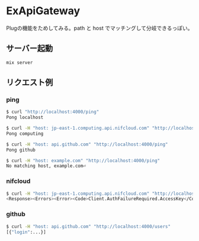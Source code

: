 # ExApiGateway

Plugの機能をためしてみる。path と host でマッチングして分岐できるっぽい。

## サーバー起動

```sh
mix server
```

## リクエスト例

### ping
```sh
$ curl "http://localhost:4000/ping"
Pong localhost

$ curl -H "host: jp-east-1.computing.api.nifcloud.com" "http://localhost:4000/ping"
Pong computing

$ curl -H "host: api.github.com" "http://localhost:4000/ping"
Pong github

$ curl -H "host: example.com" "http://localhost:4000/ping"
No matching host, example.com⏎
```

### nifcloud
```sh
$ curl -H "host: jp-east-1.computing.api.nifcloud.com" "http://localhost:4000/api/?Action=XXXX"
<Response><Errors><Error><Code>Client.AuthFailureRequired.AccessKey</Code><Message>No access key was provided.</Message></Error></Errors><RequestID>xxxx</RequestID></Response>⏎
```

### github
```sh
$ curl -H "host: api.github.com" "http://localhost:4000/users"
[{"login":...}]
```
